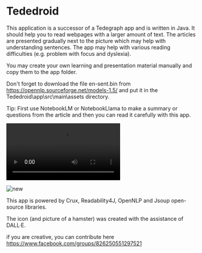# Tededroid
This application is a successor of a Tedegraph app and is written in Java.
It should help you to read webpages with a larger amount of text.
The articles are presented gradually next to the picture which may help with understanding sentences.
The app may help with various reading difficulties (e.g. problem with focus and dyslexia).

You may create your own learning and presentation material manually and copy them to the app folder.

Don't forget to download the file en-sent.bin from https://opennlp.sourceforge.net/models-1.5/ and
put it in the Tededroid\app\src\main\assets directory.

Tip: First use NotebookLM or NotebookLlama to make a summary or questions from the article and then you can read it carefully
with this app.

<video src="https://github.com/user-attachments/assets/0df1c26d-b458-4a24-bdbf-f2b9df59b510" controls></video>

![new](https://github.com/lucidl/tededroid/assets/2452010/8bc5ec7e-c01b-4a3b-a586-cac8b682af3f)

This app is powered by Crux, Readability4J, OpenNLP and Jsoup open-source libraries.

The icon (and picture of a hamster) was created with the assistance of DALL·E.

if you are creative, you can contribute here https://www.facebook.com/groups/826250551297521
